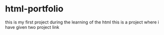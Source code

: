 # html-portfolio
this is my first project during the learning of the html this is a project where i have given two project link
